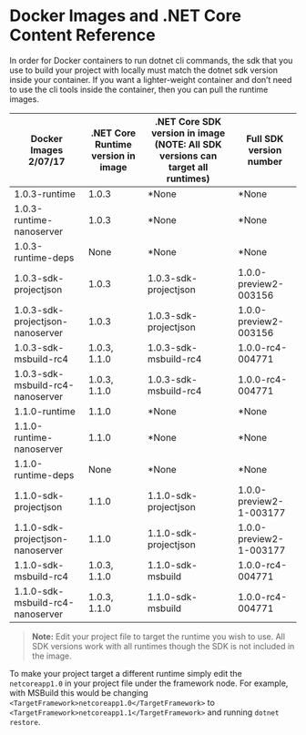 # Docker Images and .NET Core Content Reference

In order for Docker containers to run dotnet cli commands, the sdk that you use to build your project with locally must match the dotnet sdk version inside your container. If you want a lighter-weight container and don’t need to use the cli tools inside the container, then you can pull the runtime images.

|    Docker Images   2/07/17             |    .NET Core   Runtime version in image   |    .NET Core SDK   version in image    (NOTE: All SDK versions can target all   runtimes)    |    Full SDK   version number    |
|----------------------------------------|-------------------------------------------|----------------------------------------------------------------------------------------------|---------------------------------|
|    1.0.3-runtime                       |    1.0.3                                  |    *None                                                                                     |    *None                        |
|    1.0.3-runtime-nanoserver            |    1.0.3                                  |    *None                                                                                     |    *None                        |
|    1.0.3-runtime-deps                  |    None                                   |    *None                                                                                     |    *None                        |
|    1.0.3-sdk-projectjson               |    1.0.3                                  |    1.0.3-sdk-projectjson                                                                     |    1.0.0-preview2-003156        |
|    1.0.3-sdk-projectjson-nanoserver    |    1.0.3                                  |    1.0.3-sdk-projectjson                                                                     |    1.0.0-preview2-003156        |
|    1.0.3-sdk-msbuild-rc4               |    1.0.3, 1.1.0                           |    1.0.3-sdk-msbuild-rc4                                                                     |    1.0.0-rc4-004771             |
|    1.0.3-sdk-msbuild-rc4-nanoserver    |    1.0.3, 1.1.0                           |    1.0.3-sdk-msbuild-rc4                                                                     |    1.0.0-rc4-004771             |
|    1.1.0-runtime                       |    1.1.0                                  |    *None                                                                                     |    *None                        |
|    1.1.0-runtime-nanoserver            |    1.1.0                                  |    *None                                                                                     |    *None                        |
|    1.1.0-runtime-deps                  |    None                                   |    *None                                                                                     |    *None                        |
|    1.1.0-sdk-projectjson               |    1.1.0                                  |    1.1.0-sdk-projectjson                                                                     |    1.0.0-preview2-1-003177      |
|    1.1.0-sdk-projectjson-nanoserver    |    1.1.0                                  |    1.1.0-sdk-projectjson                                                                     |    1.0.0-preview2-1-003177      |
|    1.1.0-sdk-msbuild-rc4               |    1.0.3, 1.1.0                           |    1.1.0-sdk-msbuild                                                                         |    1.0.0-rc4-004771             |
|    1.1.0-sdk-msbuild-rc4-nanoserver    |    1.0.3, 1.1.0                           |    1.1.0-sdk-msbuild                                                                         |    1.0.0-rc4-004771             |

> **Note:** Edit your project file to target the runtime you wish to use. All SDK versions work with all runtimes though the SDK is not included in the image.

To make your project target a different runtime simply edit the `netcoreapp1.0` in your project file under the framework node. For example, with MSBuild this would be changing `<TargetFramework>netcoreapp1.0</TargetFramework>` to `<TargetFramework>netcoreapp1.1</TargetFramework>` and running `dotnet restore`.
